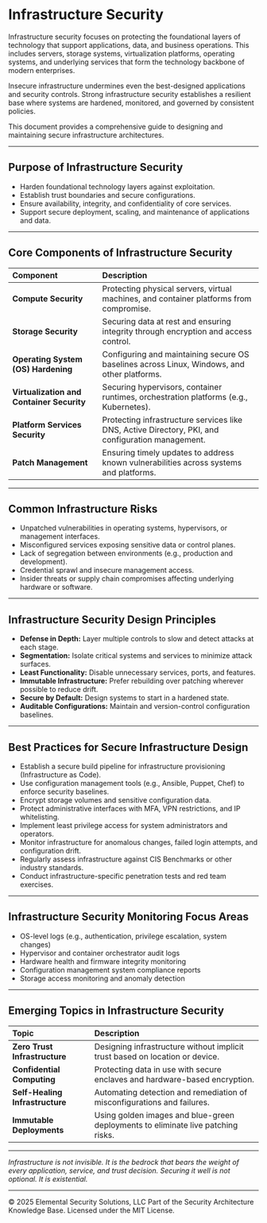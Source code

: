 # Infrastructure Security

Infrastructure security focuses on protecting the foundational layers of technology that support applications, data, and business operations. This includes servers, storage systems, virtualization platforms, operating systems, and underlying services that form the technology backbone of modern enterprises.

Insecure infrastructure undermines even the best-designed applications and security controls. Strong infrastructure security establishes a resilient base where systems are hardened, monitored, and governed by consistent policies.

This document provides a comprehensive guide to designing and maintaining secure infrastructure architectures.

---

## Purpose of Infrastructure Security

- Harden foundational technology layers against exploitation.
- Establish trust boundaries and secure configurations.
- Ensure availability, integrity, and confidentiality of core services.
- Support secure deployment, scaling, and maintenance of applications and data.

---

## Core Components of Infrastructure Security

| Component | Description |
|:----------|:------------|
| **Compute Security** | Protecting physical servers, virtual machines, and container platforms from compromise. |
| **Storage Security** | Securing data at rest and ensuring integrity through encryption and access control. |
| **Operating System (OS) Hardening** | Configuring and maintaining secure OS baselines across Linux, Windows, and other platforms. |
| **Virtualization and Container Security** | Securing hypervisors, container runtimes, orchestration platforms (e.g., Kubernetes). |
| **Platform Services Security** | Protecting infrastructure services like DNS, Active Directory, PKI, and configuration management. |
| **Patch Management** | Ensuring timely updates to address known vulnerabilities across systems and platforms. |

---

## Common Infrastructure Risks

- Unpatched vulnerabilities in operating systems, hypervisors, or management interfaces.
- Misconfigured services exposing sensitive data or control planes.
- Lack of segregation between environments (e.g., production and development).
- Credential sprawl and insecure management access.
- Insider threats or supply chain compromises affecting underlying hardware or software.

---

## Infrastructure Security Design Principles

- **Defense in Depth:** Layer multiple controls to slow and detect attacks at each stage.
- **Segmentation:** Isolate critical systems and services to minimize attack surfaces.
- **Least Functionality:** Disable unnecessary services, ports, and features.
- **Immutable Infrastructure:** Prefer rebuilding over patching wherever possible to reduce drift.
- **Secure by Default:** Design systems to start in a hardened state.
- **Auditable Configurations:** Maintain and version-control configuration baselines.

---

## Best Practices for Secure Infrastructure Design

- Establish a secure build pipeline for infrastructure provisioning (Infrastructure as Code).
- Use configuration management tools (e.g., Ansible, Puppet, Chef) to enforce security baselines.
- Encrypt storage volumes and sensitive configuration data.
- Protect administrative interfaces with MFA, VPN restrictions, and IP whitelisting.
- Implement least privilege access for system administrators and operators.
- Monitor infrastructure for anomalous changes, failed login attempts, and configuration drift.
- Regularly assess infrastructure against CIS Benchmarks or other industry standards.
- Conduct infrastructure-specific penetration tests and red team exercises.

---

## Infrastructure Security Monitoring Focus Areas

- OS-level logs (e.g., authentication, privilege escalation, system changes)
- Hypervisor and container orchestrator audit logs
- Hardware health and firmware integrity monitoring
- Configuration management system compliance reports
- Storage access monitoring and anomaly detection

---

## Emerging Topics in Infrastructure Security

| Topic | Description |
|:------|:------------|
| **Zero Trust Infrastructure** | Designing infrastructure without implicit trust based on location or device. |
| **Confidential Computing** | Protecting data in use with secure enclaves and hardware-based encryption. |
| **Self-Healing Infrastructure** | Automating detection and remediation of misconfigurations and failures. |
| **Immutable Deployments** | Using golden images and blue-green deployments to eliminate live patching risks. |

---

*Infrastructure is not invisible. It is the bedrock that bears the weight of every application, service, and trust decision. Securing it well is not optional. It is existential.*



---
© 2025 Elemental Security Solutions, LLC
Part of the Security Architecture Knowledge Base.
Licensed under the MIT License.
